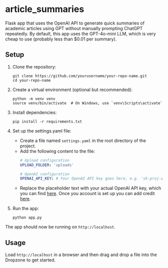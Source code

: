 # article_summaries

Flask app that uses the OpenAI API to generate quick summaries of academic articles using GPT without manually prompting ChatGPT repeatedly. By default, this app uses the GPT-4o-mini LLM, which is very cheap to use (probably less than $0.01 per summary).

## Setup

1. Clone the repository:
   ```
   git clone https://github.com/yourusername/your-repo-name.git
   cd your-repo-name
   ```

2. Create a virtual environment (optional but recommended):
   ```
   python -m venv venv
   source venv/bin/activate  # On Windows, use `venv\Scripts\activate`
   ```

3. Install dependencies:
   ```
   pip install -r requirements.txt
   ```

4. Set up the settings.yaml file:
   - Create a file named `settings.yaml` in the root directory of the project.
   - Add the following content to the file:
     ```yaml
     # Upload configuration
     UPLOAD_FOLDER: 'uploads'

     # OpenAI configuration
     OPENAI_API_KEY: # Your OpenAI API key goes here, e.g. 'sk-proj-uidazio...'
     ```
   - Replace the placeholder text with your actual OpenAI API key, which you can find [here](https://platform.openai.com/api-keys).  Once you account is set up you can add credit [here](https://platform.openai.com/settings/organization/billing/overview). 

5. Run the app:
   ```
   python app.py
   ```

The app should now be running on `http://localhost`.

## Usage

Load `http://localhost` in a browser and then drag and drop a file into the Dropzone to get started.